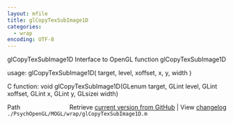 ```yaml
---
layout: mfile
title: glCopyTexSubImage1D
categories:
  - wrap
encoding: UTF-8
---
```


glCopyTexSubImage1D  Interface to OpenGL function glCopyTexSubImage1D

usage:  glCopyTexSubImage1D( target, level, xoffset, x, y, width )

C function:  void glCopyTexSubImage1D(GLenum target, GLint level, GLint xoffset, GLint x, GLint y, GLsizei width)


<div class="code_header" style="text-align:right;">
  <span style="float:left;">Path&nbsp;&nbsp;</span> <span class="counter">Retrieve <a href=
  "https://raw.github.com/Psychtoolbox-3/Psychtoolbox-3/beta/./PsychOpenGL/MOGL/wrap/glCopyTexSubImage1D.m">current version from GitHub</a> | View <a href=
  "https://github.com/Psychtoolbox-3/Psychtoolbox-3/commits/beta/./PsychOpenGL/MOGL/wrap/glCopyTexSubImage1D.m">changelog</a></span>
</div>
<div class="code">
  <code>./PsychOpenGL/MOGL/wrap/glCopyTexSubImage1D.m</code>
</div>
